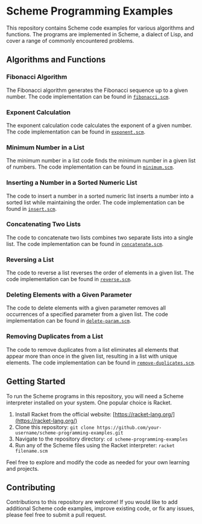 # Scheme Programming Examples

This repository contains Scheme code examples for various algorithms and functions. The programs are implemented in Scheme, a dialect of Lisp, and cover a range of commonly encountered problems.

## Algorithms and Functions

### Fibonacci Algorithm

The Fibonacci algorithm generates the Fibonacci sequence up to a given number. The code implementation can be found in [`fibonacci.scm`](fibonacci.scm).

### Exponent Calculation

The exponent calculation code calculates the exponent of a given number. The code implementation can be found in [`exponent.scm`](exponent.scm).

### Minimum Number in a List

The minimum number in a list code finds the minimum number in a given list of numbers. The code implementation can be found in [`minimum.scm`](minimum.scm).

### Inserting a Number in a Sorted Numeric List

The code to insert a number in a sorted numeric list inserts a number into a sorted list while maintaining the order. The code implementation can be found in [`insert.scm`](insert.scm).

### Concatenating Two Lists

The code to concatenate two lists combines two separate lists into a single list. The code implementation can be found in [`concatenate.scm`](concatenate.scm).

### Reversing a List

The code to reverse a list reverses the order of elements in a given list. The code implementation can be found in [`reverse.scm`](reverse.scm).

### Deleting Elements with a Given Parameter

The code to delete elements with a given parameter removes all occurrences of a specified parameter from a given list. The code implementation can be found in [`delete-param.scm`](delete-param.scm).

### Removing Duplicates from a List

The code to remove duplicates from a list eliminates all elements that appear more than once in the given list, resulting in a list with unique elements. The code implementation can be found in [`remove-duplicates.scm`](remove-duplicates.scm).

## Getting Started

To run the Scheme programs in this repository, you will need a Scheme interpreter installed on your system. One popular choice is Racket.

1. Install Racket from the official website: [https://racket-lang.org/](https://racket-lang.org/)
2. Clone this repository: `git clone https://github.com/your-username/scheme-programming-examples.git`
3. Navigate to the repository directory: `cd scheme-programming-examples`
4. Run any of the Scheme files using the Racket interpreter: `racket filename.scm`

Feel free to explore and modify the code as needed for your own learning and projects.

## Contributing

Contributions to this repository are welcome! If you would like to add additional Scheme code examples, improve existing code, or fix any issues, please feel free to submit a pull request.